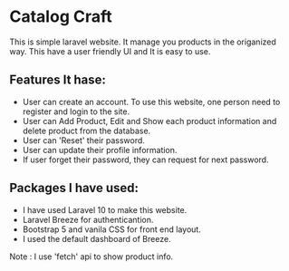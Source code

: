 # Catalog Craft

This is simple laravel website. It manage you products in the origanized way. This have a user friendly UI and It is easy to use.

## Features It hase:
* User can create an account. To use this website, one person need to register and login to the site.
* User can Add Product, Edit and Show each product information and delete product from the database.
* User can 'Reset' their password.
* User can update their profile information.
* If user forget their password, they can request for next password.

## Packages I have used:
* I have used Laravel 10 to make this website.
* Laravel Breeze for authenticantion.
* Bootstrap 5 and vanila CSS for front end layout.
* I used the default dashboard of Breeze.


Note : I use 'fetch' api to show product info.